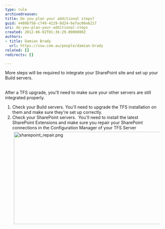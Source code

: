 ```yaml
---
type: rule
archivedreason: 
title: Do you plan your additional steps?
guid: 4409b758-c749-4129-8d24-6e7ac06e6217
uri: do-you-plan-your-additional-steps
created: 2012-06-02T01:36:29.0000000Z
authors:
- title: Damian Brady
  url: https://ssw.com.au/people/damian-brady
related: []
redirects: []

---
```



​More steps will be required to integrate your SharePoint site and set up your Build servers.
<br><excerpt class='endintro'></excerpt><br>
<p>​After a TFS upgrade, you'll need to make sure your other servers are still integrated properly.</p>
<ol><li>Check your Build servers. You'll need to upgrade the TFS installation on them and make sure they're set up correctly.</li>
<li>Check your SharePoint servers.&#160; You'll need to install the latest SharePoint Extensions and make sure you repair your SharePoint connections in the Configuration Manager of your TFS Server<br><img width="544" height="304" alt="sharepoint_repair.png" src="/PublishingImages/sharepoint_repair.png" style="margin&#58;5px;" /><br></li></ol>


